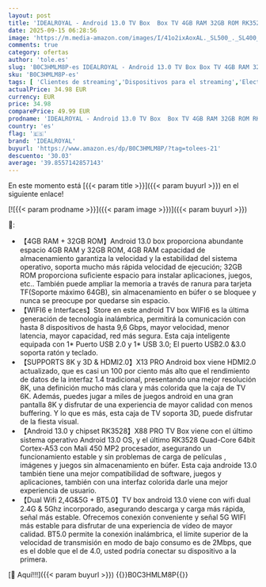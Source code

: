 ```yaml
---
layout: post
title: 'IDEALROYAL - Android 13.0 TV Box  Box TV 4GB RAM 32GB ROM RK3528 Quad-Core  Soporte 2.4G/5.0GHz Dual WiFi6 BT5.0  10/100M Ethernet HDMI 2.0 Smart TV Box Android con Mini Teclado Inalámbrico'
date: 2025-09-15 06:28:56
image: 'https://m.media-amazon.com/images/I/41o2ixAoxAL._SL500_._SL400_.jpg'
comments: true
category: ofertas
author: 'tole.es'
slug: 'B0C3HMLM8P-es IDEALROYAL - Android 13.0 TV Box Box TV 4GB RAM 32GB ROM...'
sku: 'B0C3HMLM8P-es'
tags: [ 'Clientes de streaming','Dispositivos para el streaming','Electrónica','Equipos de audio y Hi-Fi','idealroyal','smart','tv','🇪🇸', ]
actualPrice: 34.98 EUR
currency: EUR
price: 34.98
comparePrice: 49.99 EUR
prodname: 'IDEALROYAL - Android 13.0 TV Box  Box TV 4GB RAM 32GB ROM RK3528 Quad-Core  Soporte 2.4G/5.0GHz Dual WiFi6 BT5.0  10/100M Ethernet HDMI 2.0 Smart TV Box Android con Mini Teclado Inalámbrico'
country: 'es'
flag: '🇪🇸'
brand: 'IDEALROYAL'
buyurl: 'https://www.amazon.es/dp/B0C3HMLM8P/?tag=tolees-21'
descuento: '30.03'
average: '39.8557142857143'
---
```


En este momento está [{{< param title >}}]({{< param buyurl >}}) en el siguiente enlace!

[![{{< param prodname >}}]({{< param image >}})]({{< param buyurl >}})

🔎:

- 【4GB RAM + 32GB ROM】Android 13.0 box proporciona abundante espacio 4GB RAM y 32GB ROM, 4GB RAM capacidad de almacenamiento garantiza la velocidad y la estabilidad del sistema operativo, soporta mucho más rápida velocidad de ejecución; 32GB ROM proporciona suficiente espacio para instalar aplicaciones, juegos, etc.. También puede ampliar la memoria a través de ranura para tarjeta TF(Soporte máximo 64GB), sin almacenamiento en búfer o se bloquee y nunca se preocupe por quedarse sin espacio.
- 【WIFI6 e Interfaces】Store en este android TV box WIFI6 es la última generación de tecnología inalámbrica, permitirá la comunicación con hasta 8 dispositivos de hasta 9,6 Gbps, mayor velocidad, menor latencia, mayor capacidad, red más segura. Esta caja inteligente equipada con 1* Puerto USB 2.0 y 1* USB 3.0; El puerto USB2.0 &3.0 soporta ratón y teclado.
- 【SUPPORTS 8K y 3D & HDMI2.0】X13 PRO Android box viene HDMI2.0 actualizado, que es casi un 100 por ciento más alto que el rendimiento de datos de la interfaz 1.4 tradicional, presentando una mejor resolución 8K, una definición mucho más clara y más colorida que la caja de TV 6K. Además, puedes jugar a miles de juegos android en una gran pantalla 8K y disfrutar de una experiencia de mayor calidad con menos buffering. Y lo que es más, esta caja de TV soporta 3D, puede disfrutar de la fiesta visual.
- 【Android 13.0 y chipset RK3528】X88 PRO TV Box viene con el último sistema operativo Android 13.0 OS, y el último RK3528 Quad-Core 64bit Cortex-A53 con Mali 450 MP2 procesador, asegurando un funcionamiento estable y sin problemas de carga de películas , imágenes y juegos sin almacenamiento en búfer. Esta caja androide 13.0 también tiene una mejor compatibilidad de software, juegos y aplicaciones, también con una interfaz colorida darle una mejor experiencia de usuario.
- 【Dual Wifi 2,4G&5G + BT5.0】TV box android 13.0 viene con wifi dual 2.4G & 5Ghz incorporado, asegurando descarga y carga más rápida, señal más estable. Ofrecemos conexión conveniente y señal 5G WIFI más estable para disfrutar de una experiencia de vídeo de mayor calidad. BT5.0 permite la conexión inalámbrica, el límite superior de la velocidad de transmisión en modo de bajo consumo es de 2Mbps, que es el doble que el de 4.0, usted podría conectar su dispositivo a la primera.

[🛒 Aquí!!!]({{< param buyurl >}})
{{<world>}}B0C3HMLM8P{{</world>}}

